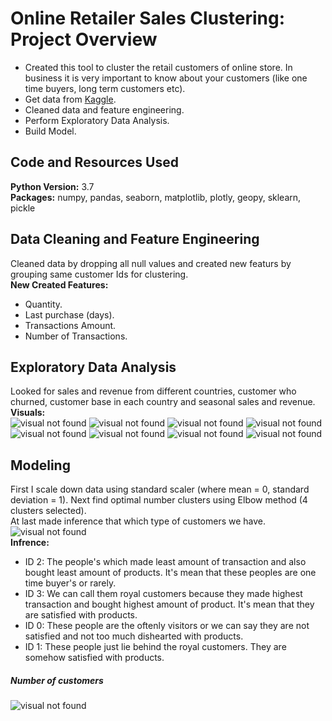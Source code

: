 # Online Retailer Sales Clustering: Project Overview
* Created this tool to cluster the retail customers of online store. In business it is very important to know about your customers (like one time buyers, long term customers etc).
* Get data from [Kaggle](https://www.kaggle.com/hellbuoy/online-retail-customer-clustering).
* Cleaned data and feature engineering.
* Perform Exploratory Data Analysis.
* Build Model.
## Code and Resources Used
**Python Version:** 3.7 <br>
**Packages:** numpy, pandas, seaborn, matplotlib, plotly, geopy, sklearn, pickle
## Data Cleaning and Feature Engineering
Cleaned data by dropping all null values and  created new featurs by grouping same customer Ids for clustering.<br>
**New Created Features:**<br>
* Quantity.
* Last purchase (days).
* Transactions Amount.
* Number of Transactions.
## Exploratory Data Analysis
Looked for sales and revenue from different countries, customer who churned, customer base in each country and seasonal sales and revenue.<br>
**Visuals:**<br>
![visual not found](https://github.com/zeeshan-akram/Online-Retailer-Sales-Clustering/blob/master/customer-each-country.png)
![visual not found](https://github.com/zeeshan-akram/Online-Retailer-Sales-Clustering/blob/master/month-revenue.png)
![visual not found](https://github.com/zeeshan-akram/Online-Retailer-Sales-Clustering/blob/master/year-sales.png)
![visual not found](https://github.com/zeeshan-akram/Online-Retailer-Sales-Clustering/blob/master/weekly-sales.png)
![visual not found](https://github.com/zeeshan-akram/Online-Retailer-Sales-Clustering/blob/master/weekly-revenue.png)
![visual not found](https://github.com/zeeshan-akram/Online-Retailer-Sales-Clustering/blob/master/sold-item-country.png)
![visual not found](https://github.com/zeeshan-akram/Online-Retailer-Sales-Clustering/blob/master/quarter-revenue.png)
![visual not found](https://github.com/zeeshan-akram/Online-Retailer-Sales-Clustering/blob/master/year-revenue.png)
## Modeling
First I scale down data using standard scaler (where mean = 0, standard deviation = 1). Next find optimal number clusters using Elbow method (4 clusters selected).<br>
At last made inference that which type of customers we have.<br>
![visual not found](https://github.com/zeeshan-akram/Online-Retailer-Sales-Clustering/blob/master/cluster-analysis.png)<br>
**Infrence:**

* ID 2: The people's which made least amount of transaction and also bought least amount of products. It's mean that these peoples are one time buyer's or rarely.
* ID 3: We can call them royal customers because they made highest transaction and bought highest amount of product. It's mean that they are satisfied with products.
* ID 0: These people are the oftenly visitors or we can say they are not satisfied and not too much dishearted with products.
* ID 1: These people just lie behind the royal customers. They are somehow satisfied with products.
##### Number of customers
![visual not found](https://github.com/zeeshan-akram/Online-Retailer-Sales-Clustering/blob/master/customer-each-category.png)
